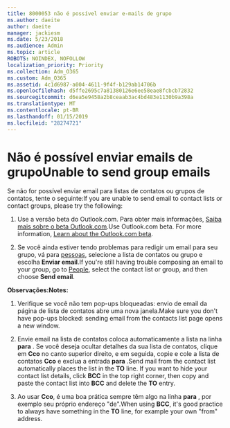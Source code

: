 ```yaml
---
title: 8000053 não é possível enviar e-mails de grupo
ms.author: daeite
author: daeite
manager: jackiesm
ms.date: 5/23/2018
ms.audience: Admin
ms.topic: article
ROBOTS: NOINDEX, NOFOLLOW
localization_priority: Priority
ms.collection: Adm_O365
ms.custom: Adm_O365
ms.assetid: 4c1d6987-a004-4611-9f4f-b129ab14706b
ms.openlocfilehash: d5ffe2695c7a81380126e6ee58eae8fcbcb72832
ms.sourcegitcommit: d6ea5e9458a2b8ceaab3ac4bd483e1130b9a398a
ms.translationtype: MT
ms.contentlocale: pt-BR
ms.lasthandoff: 01/15/2019
ms.locfileid: "28274721"
---
```

# <a name="unable-to-send-group-emails"></a><span data-ttu-id="9475d-102">Não é possível enviar emails de grupo</span><span class="sxs-lookup"><span data-stu-id="9475d-102">Unable to send group emails</span></span>

<span data-ttu-id="9475d-103">Se não for possível enviar email para listas de contatos ou grupos de contatos, tente o seguinte:</span><span class="sxs-lookup"><span data-stu-id="9475d-103">If you are unable to send email to contact lists or contact groups, please try the following:</span></span>
  
1. <span data-ttu-id="9475d-p101">Use a versão beta do Outlook.com. Para obter mais informações, [Saiba mais sobre o beta Outlook.com](https://support.office.com/article/e2261c7f-d413-4084-8f22-21282f42d8cf).</span><span class="sxs-lookup"><span data-stu-id="9475d-p101">Use Outlook.com beta. For more information, [Learn about the Outlook.com beta](https://support.office.com/article/e2261c7f-d413-4084-8f22-21282f42d8cf).</span></span>
    
2. <span data-ttu-id="9475d-106">Se você ainda estiver tendo problemas para redigir um email para seu grupo, vá para [pessoas](https://outlook.live.com/people/), selecione a lista de contatos ou grupo e escolha **Enviar email**.</span><span class="sxs-lookup"><span data-stu-id="9475d-106">If you're still having trouble composing an email to your group, go to [People](https://outlook.live.com/people/), select the contact list or group, and then choose **Send email**.</span></span>
    
 <span data-ttu-id="9475d-107">**Observações:**</span><span class="sxs-lookup"><span data-stu-id="9475d-107">**Notes:**</span></span>
  
1. <span data-ttu-id="9475d-108">Verifique se você não tem pop-ups bloqueadas: envio de email da página de lista de contatos abre uma nova janela.</span><span class="sxs-lookup"><span data-stu-id="9475d-108">Make sure you don't have pop-ups blocked: sending email from the contacts list page opens a new window.</span></span>
    
2. <span data-ttu-id="9475d-p102">Envie email na lista de contatos coloca automaticamente a lista na linha **para** . Se você deseja ocultar detalhes da sua lista de contatos, clique em **Cco** no canto superior direito, e em seguida, copie e cole a lista de contatos **Cco** e exclua a entrada **para** .</span><span class="sxs-lookup"><span data-stu-id="9475d-p102">Send mail from the contact list automatically places the list in the **TO** line. If you want to hide your contact list details, click **BCC** in the top right corner, then copy and paste the contact list into **BCC** and delete the **TO** entry.</span></span> 
    
3. <span data-ttu-id="9475d-111">Ao usar **Cco**, é uma boa prática sempre têm algo na linha **para** , por exemplo seu próprio endereço "de".</span><span class="sxs-lookup"><span data-stu-id="9475d-111">When using **BCC**, it's good practice to always have something in the **TO** line, for example your own "from" address.</span></span> 
    

